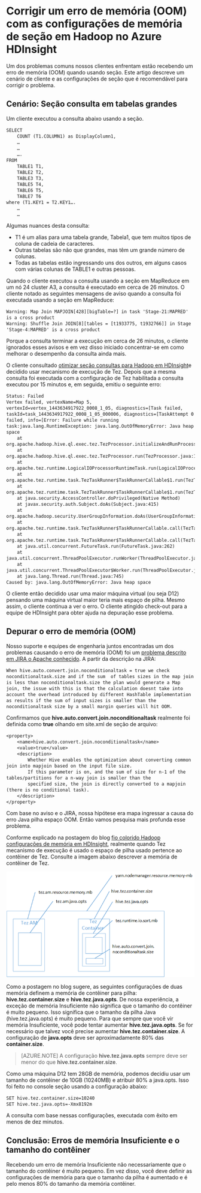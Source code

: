 <properties
    pageTitle="Sair do erro de memória (OOM) - configurações de seção | Microsoft Azure"
    description="Corrigi um erro de falta de memória (OOM) de uma consulta de seção no Hadoop em HDInsight. O cenário de cliente é uma consulta em várias tabelas grandes."
    keywords="sair do configurações de seção de erro, memória Insuficiente, de memória"
    services="hdinsight"
    documentationCenter=""
    authors="rashimg"
    manager="jhubbard"
    editor="cgronlun"/>

<tags
    ms.service="hdinsight"
    ms.devlang="na"
    ms.topic="article"
    ms.tgt_pltfrm="na"
    ms.workload="big-data"
    ms.date="09/02/2016"
    ms.author="rashimg;jgao"/>

# <a name="fix-an-out-of-memory-oom-error-with-hive-memory-settings-in-hadoop-in-azure-hdinsight"></a>Corrigir um erro de memória (OOM) com as configurações de memória de seção em Hadoop no Azure HDInsight

Um dos problemas comuns nossos clientes enfrentam estão recebendo um erro de memória (OOM) quando usando seção. Este artigo descreve um cenário de cliente e as configurações de seção que é recomendável para corrigir o problema.

## <a name="scenario-hive-query-across-large-tables"></a>Cenário: Seção consulta em tabelas grandes

Um cliente executou a consulta abaixo usando a seção.

    SELECT
        COUNT (T1.COLUMN1) as DisplayColumn1,
        …
        …
        ….
    FROM
        TABLE1 T1,
        TABLE2 T2,
        TABLE3 T3,
        TABLE5 T4,
        TABLE6 T5,
        TABLE7 T6
    where (T1.KEY1 = T2.KEY1….
        …
        …

Algumas nuances desta consulta:

* T1 é um alias para uma tabela grande, Tabela1, que tem muitos tipos de coluna de cadeia de caracteres.
* Outras tabelas são não que grandes, mas têm um grande número de colunas.
* Todas as tabelas estão ingressando uns dos outros, em alguns casos com várias colunas de TABLE1 e outras pessoas.

Quando o cliente executou a consulta usando a seção em MapReduce em um nó 24 cluster A3, a consulta é executado em cerca de 26 minutos. O cliente notado as seguintes mensagens de aviso quando a consulta foi executada usando a seção em MapReduce:

    Warning: Map Join MAPJOIN[428][bigTable=?] in task 'Stage-21:MAPRED' is a cross product
    Warning: Shuffle Join JOIN[8][tables = [t1933775, t1932766]] in Stage 'Stage-4:MAPRED' is a cross product

Porque a consulta terminar a execução em cerca de 26 minutos, o cliente ignorados esses avisos e em vez disso iniciado concentrar-se em como melhorar o desempenho da consulta ainda mais.

O cliente consultado [otimizar seção consultas para Hadoop em HDInsight](hdinsight-hadoop-optimize-hive-query.md)e decidido usar mecanismo de execução de Tez. Depois que a mesma consulta foi executada com a configuração de Tez habilitada a consulta executou por 15 minutos e, em seguida, emitiu o seguinte erro:

    Status: Failed
    Vertex failed, vertexName=Map 5, vertexId=vertex_1443634917922_0008_1_05, diagnostics=[Task failed, taskId=task_1443634917922_0008_1_05_000006, diagnostics=[TaskAttempt 0 failed, info=[Error: Failure while running task:java.lang.RuntimeException: java.lang.OutOfMemoryError: Java heap space
        at
    org.apache.hadoop.hive.ql.exec.tez.TezProcessor.initializeAndRunProcessor(TezProcessor.java:172)
        at org.apache.hadoop.hive.ql.exec.tez.TezProcessor.run(TezProcessor.java:138)
        at
    org.apache.tez.runtime.LogicalIOProcessorRuntimeTask.run(LogicalIOProcessorRuntimeTask.java:324)
        at
    org.apache.tez.runtime.task.TezTaskRunner$TaskRunnerCallable$1.run(TezTaskRunner.java:176)
        at
    org.apache.tez.runtime.task.TezTaskRunner$TaskRunnerCallable$1.run(TezTaskRunner.java:168)
        at java.security.AccessController.doPrivileged(Native Method)
        at javax.security.auth.Subject.doAs(Subject.java:415)
        at org.apache.hadoop.security.UserGroupInformation.doAs(UserGroupInformation.java:1628)
        at
    org.apache.tez.runtime.task.TezTaskRunner$TaskRunnerCallable.call(TezTaskRunner.java:168)
        at
    org.apache.tez.runtime.task.TezTaskRunner$TaskRunnerCallable.call(TezTaskRunner.java:163)
        at java.util.concurrent.FutureTask.run(FutureTask.java:262)
        at java.util.concurrent.ThreadPoolExecutor.runWorker(ThreadPoolExecutor.java:1145)
        at java.util.concurrent.ThreadPoolExecutor$Worker.run(ThreadPoolExecutor.java:615)
        at java.lang.Thread.run(Thread.java:745)
    Caused by: java.lang.OutOfMemoryError: Java heap space

O cliente então decidido usar uma maior máquina virtual (ou seja D12) pensando uma máquina virtual maior teria mais espaço de pilha. Mesmo assim, o cliente continua a ver o erro. O cliente atingido check-out para a equipe de HDInsight para obter ajuda na depuração esse problema.

## <a name="debug-the-out-of-memory-oom-error"></a>Depurar o erro de memória (OOM)

Nosso suporte e equipes de engenharia juntos encontradas um dos problemas causando o erro de memória (OOM) foi um [problema descrito em JIRA o Apache conhecido](https://issues.apache.org/jira/browse/HIVE-8306). A partir da descrição na JIRA:

    When hive.auto.convert.join.noconditionaltask = true we check noconditionaltask.size and if the sum  of tables sizes in the map join is less than noconditionaltask.size the plan would generate a Map join, the issue with this is that the calculation doesnt take into account the overhead introduced by different HashTable implementation as results if the sum of input sizes is smaller than the noconditionaltask size by a small margin queries will hit OOM.

Confirmamos que **hive.auto.convert.join.noconditionaltask** realmente foi definida como **true** olhando em site.xml de seção de arquivo:

    <property>
        <name>hive.auto.convert.join.noconditionaltask</name>
        <value>true</value>
        <description>
            Whether Hive enables the optimization about converting common join into mapjoin based on the input file size.
            If this parameter is on, and the sum of size for n-1 of the tables/partitions for a n-way join is smaller than the
            specified size, the join is directly converted to a mapjoin (there is no conditional task).
        </description>
    </property>

Com base no aviso e o JIRA, nossa hipótese era mapa ingressar a causa do erro Java pilha espaço OOM. Então vamos pesquisa mais profunda esse problema.

Conforme explicado na postagem do blog [fio colorido Hadoop configurações de memória em HDInsight](http://blogs.msdn.com/b/shanyu/archive/2014/07/31/hadoop-yarn-memory-settings-in-hdinsigh.aspx), realmente quando Tez mecanismo de execução é usado o espaço de pilha usado pertence ao contêiner de Tez. Consulte a imagem abaixo descrever a memória de contêiner de Tez.

![Diagrama de memória do contêiner de Tez: seção sair do erro de memória memória Insuficiente](./media/hdinsight-hadoop-hive-out-of-memory-error-oom/hive-out-of-memory-error-oom-tez-container-memory.png)


Como a postagem no blog sugere, as seguintes configurações de duas memória definem a memória de contêiner para pilha: **hive.tez.container.size** e **hive.tez.java.opts**. De nossa experiência, a exceção de memória Insuficiente não significa que o tamanho do contêiner é muito pequeno. Isso significa que o tamanho da pilha Java (hive.tez.java.opts) é muito pequeno. Para que sempre que você vir memória Insuficiente, você pode tentar aumentar **hive.tez.java.opts**. Se for necessário que talvez você precise aumentar **hive.tez.container.size**. A configuração de **java.opts** deve ser aproximadamente 80% das **container.size**.

> [AZURE.NOTE]  A configuração **hive.tez.java.opts** sempre deve ser menor do que **hive.tez.container.size**.

Como uma máquina D12 tem 28GB de memória, podemos decidiu usar um tamanho de contêiner de 10GB (10240MB) e atribuir 80% a java.opts. Isso foi feito no console seção usando a configuração abaixo:

    SET hive.tez.container.size=10240
    SET hive.tez.java.opts=-Xmx8192m

A consulta com base nessas configurações, executada com êxito em menos de dez minutos.

## <a name="conclusion-oom-errors-and-container-size"></a>Conclusão: Erros de memória Insuficiente e o tamanho do contêiner

Recebendo um erro de memória Insuficiente não necessariamente que o tamanho do contêiner é muito pequeno. Em vez disso, você deve definir as configurações de memória para que o tamanho da pilha é aumentado e é pelo menos 80% do tamanho da memória contêiner.
